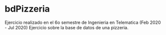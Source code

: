 # bdPizzeria

Ejercicio realizado en el 6o semestre de Ingenieria en Telematica (Feb 2020 - Jul 2020)
Ejercicio sobre la base de datos de una pizzeria.
